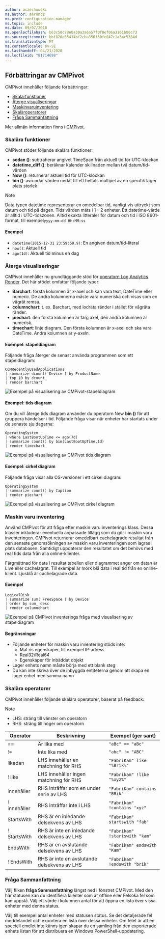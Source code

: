 ```yaml
---
author: aczechowski
ms.author: aaroncz
ms.prod: configuration-manager
ms.topic: include
ms.date: 09/07/2018
ms.openlocfilehash: b63c50c78e8a30a3a6a57f0f8ef06a3161b80c73
ms.sourcegitcommit: bbf820c35414bf2cba356f30fe047c1a34c5384d
ms.translationtype: MT
ms.contentlocale: sv-SE
ms.lasthandoff: 04/21/2020
ms.locfileid: "81714698"
---
```

## <a name="improvements-to-cmpivot"></a><a name="bkmk_cmpivot"></a>Förbättringar av CMPivot
<!--1359068-->

CMPivot innehåller följande förbättringar:  
- [Skalärfunktioner](#bkmk_cmpivot-functions)  
- [Återge visualiseringar](#bkmk_cmpivot-charts)  
- [Maskinvaruinventering](#bkmk_cmpivot-hinv)  
- [Skaläroperatorer](#bkmk_cmpivot-operators)  
- [Fråga Sammanfattning](#bkmk_cmpivot-summary)  

Mer allmän information finns i [CMPivot](../../servers/manage/cmpivot.md).


### <a name="scalar-functions"></a><a name="bkmk_cmpivot-functions"></a>Skalära funktioner
CMPivot stöder följande skalära funktioner:
- **sedan ()**: subtraherar angivet TimeSpan från aktuell tid för UTC-klockan  
- **datetime_diff ()**: beräknar kalender skillnaden mellan två datum/tid-värden  
- **Now ()**: returnerar aktuell tid för UTC-klockan  
- **bin ()**: avrundar värden nedåt till ett heltals multipel av en specifik lager plats storlek  

> [!Note]  
> Data typen datetime representerar en omedelbar tid, vanligt vis uttryckt som datum och tid på dagen. Tids värden mäts i 1 – 2 enheter. Ett datetime-värde är alltid i UTC-tidszonen. Alltid exakta litteraler för datum och tid i ISO 8601-format, till exempel`yyyy-mm-dd HH:MM:ss`  

#### <a name="examples"></a>Exempel
- `datetime(2015-12-31 23:59:59.9)`: En angiven datum/tid-literal   
- `now()`: Aktuell tid  
- `ago(1d)`: Aktuell tid minus en dag  


### <a name="rendering-visualizations"></a><a name="bkmk_cmpivot-charts"></a>Återge visualiseringar

CMPivot innehåller nu grundläggande stöd för [operatorn Log Analytics Render](https://docs.microsoft.com/azure/kusto/query/renderoperator). Det här stödet omfattar följande typer:  
- **Barchart**: första kolumnen är x-axel och kan vara text, DateTime eller numeric. De andra kolumnerna måste vara numeriska och visas som en vågrät remsa.  
- **columnchart**: t. ex. Barchart, med lodräta ränder i stället för vågräta ränder.  
- **piechart**: den första kolumnen är färg axel, den andra kolumnen är numerisk.  
- **timechart**: linje diagram. Den första kolumnen är x-axel och ska vara DateTime. Andra kolumnen är y-axeln.  

#### <a name="example-bar-chart"></a>Exempel: stapeldiagram
Följande fråga återger de senast använda programmen som ett stapeldiagram:

``` Kusto
CCMRecentlyUsedApplications
| summarize dcount( Device ) by ProductName
| top 10 by dcount_
| render barchart
```

![Exempel på visualisering av CMPivot-stapeldiagram](../media/1359068-cmpivot-barchart.png)

#### <a name="example-time-chart"></a>Exempel: tids diagram
Om du vill återge tids diagram använder du operatorn New **bin ()** för att gruppera händelser i tid. Följande fråga visar när enheter har startats under de senaste sju dagarna:

``` Kusto
OperatingSystem
| where LastBootUpTime <= ago(7d)
| summarize count() by bin(LastBootUpTime,1d)
| render timechart
```

![Exempel på visualisering av CMPivot tids diagram](../media/1359068-cmpivot-timechart.png)

#### <a name="example-pie-chart"></a>Exempel: cirkel diagram
Följande fråga visar alla OS-versioner i ett cirkel diagram:

``` Kusto
OperatingSystem
| summarize count() by Caption
| render piechart
```

![Exempel på visualisering av CMPivot cirkel diagram](../media/1359068-cmpivot-piechart.png)


### <a name="hardware-inventory"></a><a name="bkmk_cmpivot-hinv"></a>Maskin varu inventering
Använd CMPivot för att fråga efter maskin varu inventerings klass. Dessa klasser inkluderar eventuella anpassade tillägg som du gör i maskin varu inventeringen. CMPivot returnerar omedelbart cachelagrade resultat från den senaste genomsökningen av maskin varu inventeringen som lagras i plats databasen. Samtidigt uppdaterar den resultatet om det behövs med real tids data från alla online-klienter.

Färgmättnad för data i resultat tabellen eller diagrammet anger om datan är Live eller cachelagrat. Till exempel är mörk blå data i real tid från en online-klient. Ljusblå är cachelagrade data.

#### <a name="example"></a>Exempel

``` Kusto
LogicalDisk
| summarize sum( FreeSpace ) by Device
| order by sum_ desc
| render columnchart
```

![Exempel på CMPivot inventerings fråga med visualisering av stapeldiagram](../media/1359068-cmpivot-inventory.png)

#### <a name="limitations"></a>Begränsningar
- Följande enheter för maskin varu inventering stöds inte:  
    - Mat ris egenskaper, till exempel IP-adress  
    - Real32/Real64 <!--example?-->  
    - Egenskaper för inbäddat objekt <!--example?-->  
- Lager enhets namn måste börja med ett blank steg
- Du kan inte skriva över de inbyggda entiteterna genom att skapa en lager enhet med samma namn  


### <a name="scalar-operators"></a><a name="bkmk_cmpivot-operators"></a>Skalära operatorer
CMPivot innehåller följande skalära operatorer, baserat på feedback:  

> [!Note]  
> - LHS: sträng till vänster om operatorn  
> - RHS: sträng till höger om operatorn  


|Operator|Beskrivning|Exempel (ger sant)|
|--------|-----------|---------------------|
|==|Är lika med|`"aBc" == "aBc"`|
|!=|Inte lika med|`"abc" != "ABC"`|
|likadan|LHS innehåller en matchning för RHS|`"FabriKam" like "%Brik%"`|
|! like|LHS innehåller ingen matchning för RHS|`"Fabrikam" !like "%xyz%"`|
|innehåller|RHS inträffar som en under serie av LHS|`"FabriKam" contains "BRik"`|
|! innehåller|RHS inträffar inte i LHS|`"Fabrikam" !contains "xyz"`|
|StartsWith|RHS är en inledande delsekvens av LHS|`"Fabrikam" startswith "fab"`|
|! StartsWith|RHS är inte en inledande delsekvens av LHS|`"Fabrikam" !startswith "kam"`|
|EndsWith|RHS är en avslutande delsekvens av LHS|`"Fabrikam" endswith "Kam"`|
|! EndsWith|RHS är inte en avslutande delsekvens av LHS|`"Fabrikam" !endswith "brik"`|


### <a name="query-summary"></a><a name="bkmk_cmpivot-summary"></a>Fråga Sammanfattning
Välj fliken **fråga Sammanfattning** längst ned i fönstret CMPivot. Med den här statusen kan du identifiera klienter som är offline eller Felsöka fel som kan uppstå. Välj ett värde i kolumnen antal för att öppna en lista över vissa enheter med denna status. 

Välj till exempel antal enheter med statusen status. Se det detaljerade fel meddelandet och exportera en lista över dessa enheter. Om felet är att en speciell cmdlet inte känns igen skapar du en samling från den exporterade enhets listan för att distribuera en Windows PowerShell-uppdatering.  
